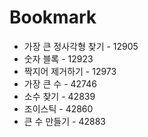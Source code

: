# Bookmark

- 가장 큰 정사각형 찾기 - 12905
- 숫자 블록 - 12923
- 짝지어 제거하기 - 12973
- 가장 큰 수 - 42746
- 소수 찾기 - 42839
- 조이스틱 - 42860
- 큰 수 만들기 - 42883
